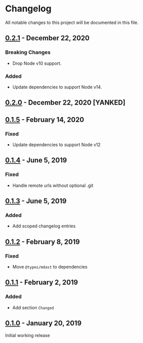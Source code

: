 # Changelog

All notable changes to this project will be documented in this file.

## [0.2.1](https://github.com/inyono/changelog/compare/0.2.0..0.2.1) - December 22, 2020

### Breaking Changes

- Drop Node v10 support.

### Added

- Update dependencies to support Node v14.

## [0.2.0](https://github.com/inyono/changelog/compare/0.1.5..0.2.0) - December 22, 2020 \[YANKED]

## [0.1.5](https://github.com/inyono/changelog/compare/0.1.4..0.1.5) - February 14, 2020

### Fixed

- Update dependencies to support Node v12

## [0.1.4](https://github.com/inyono/changelog/compare/0.1.3..0.1.4) - June 5, 2019

### Fixed

- Handle remote urls without optional .git

## [0.1.3](https://github.com/inyono/changelog/compare/0.1.2..0.1.3) - June 5, 2019

### Added

- Add scoped changelog entries

## [0.1.2](https://github.com/inyono/changelog/compare/0.1.1..0.1.2) - February 8, 2019

### Fixed

- Move `@types/mdast` to dependencies

## [0.1.1](https://github.com/inyono/changelog/compare/0.1.0..0.1.1) - February 2, 2019

### Added

- Add section `Changed`

## [0.1.0](https://github.com/inyono/changelog/compare/b5b9c087d461599e25080b9963a53c15fd72e9e6..0.1.0) - January 20, 2019

Initial working release

